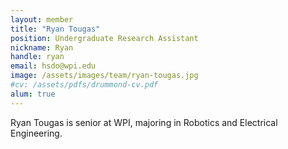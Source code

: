 ```yaml
---
layout: member
title: "Ryan Tougas"
position: Undergraduate Research Assistant
nickname: Ryan
handle: ryan
email: hsdo@wpi.edu
image: /assets/images/team/ryan-tougas.jpg
#cv: /assets/pdfs/drummond-cv.pdf
alum: true
---
```

Ryan Tougas is senior at WPI, majoring in Robotics and Electrical Engineering.
